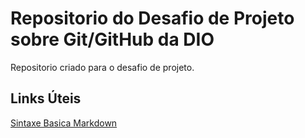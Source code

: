 # Repositorio  do  Desafio  de Projeto sobre  Git/GitHub da  DIO
Repositorio criado para o desafio de projeto.

## Links Úteis 
[Sintaxe  Basica Markdown](https://www.markdownguide.org/basic-syntax/)
